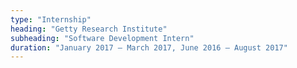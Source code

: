 ```yaml
---
type: "Internship"
heading: "Getty Research Institute"
subheading: "Software Development Intern"
duration: "January 2017 – March 2017, June 2016 – August 2017"
---
```


